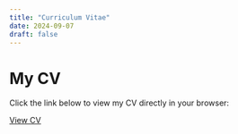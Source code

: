 ```yaml
---
title: "Curriculum Vitae"
date: 2024-09-07
draft: false
---
```


# My CV

Click the link below to view my CV directly in your browser:

[View CV](https://kerembuekrue.github.io/public/cv/cv.pdf)

